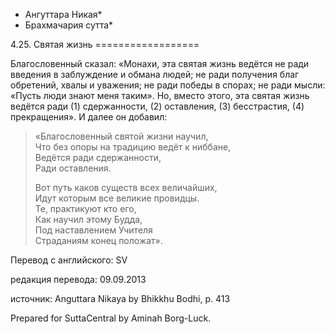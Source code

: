 * Ангуттара Никая*
* Брахмачария сутта*

4\.25\. Святая жизнь
\=\=\=\=\=\=\=\=\=\=\=\=\=\=\=\=\=\=

Благословенный сказал: «Монахи, эта святая жизнь ведётся не ради введения в заблуждение и обмана людей; не ради получения благ обретений, хвалы и уважения; не ради победы в спорах; не ради мысли: «Пусть люди знают меня таким»\. Но, вместо этого, эта святая жизнь ведётся ради \(1\) сдержанности, \(2\) оставления, \(3\) бесстрастия, \(4\) прекращения»\. И далее он добавил:

> «Благословенный святой жизни научил,  
> Что без опоры на традицию ведёт к ниббане,  
> Ведётся ради сдержанности,  
> Ради оставления\.  
>   
> Вот путь каков существ всех величайших,  
> Идут которым все великие провидцы\.  
> Те, практикуют кто его,  
> Как научил этому Будда,  
> Под наставлением Учителя  
> Страданиям конец положат»\.

Перевод с английского: SV

редакция перевода: 09\.09\.2013

источник: Anguttara Nikaya by Bhikkhu Bodhi, p\. 413

Prepared for SuttaCentral by Aminah Borg\-Luck\.